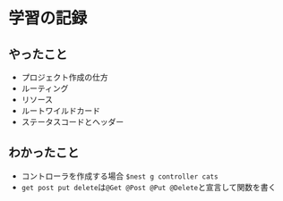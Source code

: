 # 学習の記録

## やったこと

- プロジェクト作成の仕方
- ルーティング
- リソース
- ルートワイルドカード
- ステータスコードとヘッダー

## わかったこと

- コントローラを作成する場合
  `$nest g controller cats`
- `get post put delete`は`@Get @Post @Put @Delete`と宣言して関数を書く
